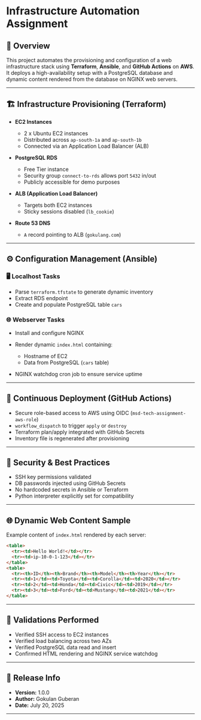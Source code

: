 # Infrastructure Automation Assignment

## 📘 Overview

This project automates the provisioning and configuration of a web infrastructure stack using **Terraform**, **Ansible**, and **GitHub Actions** on **AWS**. It deploys a high-availability setup with a PostgreSQL database and dynamic content rendered from the database on NGINX web servers.

---

## 🏗️ Infrastructure Provisioning (Terraform)

* **EC2 Instances**

  * 2 x Ubuntu EC2 instances
  * Distributed across `ap-south-1a` and `ap-south-1b`
  * Connected via an Application Load Balancer (ALB)

* **PostgreSQL RDS**

  * Free Tier instance
  * Security group `connect-to-rds` allows port `5432` in/out
  * Publicly accessible for demo purposes

* **ALB (Application Load Balancer)**

  * Targets both EC2 instances
  * Sticky sessions disabled (`lb_cookie`)

* **Route 53 DNS**

  * `A` record pointing to ALB (`gokulang.com`)

---

## ⚙️ Configuration Management (Ansible)

### 🖥️ Localhost Tasks

* Parse `terraform.tfstate` to generate dynamic inventory
* Extract RDS endpoint
* Create and populate PostgreSQL table `cars`

### 🌐 Webserver Tasks

* Install and configure NGINX
* Render dynamic `index.html` containing:

  * Hostname of EC2
  * Data from PostgreSQL (`cars` table)
* NGINX watchdog cron job to ensure service uptime

---

## 🔄 Continuous Deployment (GitHub Actions)

* Secure role-based access to AWS using OIDC (`msd-tech-assignment-aws-role`)
* `workflow_dispatch` to trigger `apply` or `destroy`
* Terraform plan/apply integrated with GitHub Secrets
* Inventory file is regenerated after provisioning

---

## 🔐 Security & Best Practices

* SSH key permissions validated
* DB passwords injected using GitHub Secrets
* No hardcoded secrets in Ansible or Terraform
* Python interpreter explicitly set for compatibility

---

## 🌐 Dynamic Web Content Sample

Example content of `index.html` rendered by each server:

```html
<table>
  <tr><td>Hello World!</td></tr>
  <tr><td>ip-10-0-1-123</td></tr>
</table>
<table>
  <tr><th>ID</th><th>Brand</th><th>Model</th><th>Year</th></tr>
  <tr><td>1</td><td>Toyota</td><td>Corolla</td><td>2020</td></tr>
  <tr><td>2</td><td>Honda</td><td>Civic</td><td>2019</td></tr>
  <tr><td>3</td><td>Ford</td><td>Mustang</td><td>2021</td></tr>
</table>
```

---

## 🧪 Validations Performed

* Verified SSH access to EC2 instances
* Verified load balancing across two AZs
* Verified PostgreSQL data read and insert
* Confirmed HTML rendering and NGINX service watchdog

---

## 📅 Release Info

* **Version:** 1.0.0
* **Author:** Gokulan Guberan
* **Date:** July 20, 2025

---
